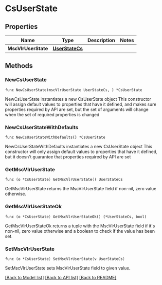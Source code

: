 # CsUserState

## Properties

Name | Type | Description | Notes
------------ | ------------- | ------------- | -------------
**MscVlrUserState** | [**UserStateCs**](UserStateCs.md) |  | 

## Methods

### NewCsUserState

`func NewCsUserState(mscVlrUserState UserStateCs, ) *CsUserState`

NewCsUserState instantiates a new CsUserState object
This constructor will assign default values to properties that have it defined,
and makes sure properties required by API are set, but the set of arguments
will change when the set of required properties is changed

### NewCsUserStateWithDefaults

`func NewCsUserStateWithDefaults() *CsUserState`

NewCsUserStateWithDefaults instantiates a new CsUserState object
This constructor will only assign default values to properties that have it defined,
but it doesn't guarantee that properties required by API are set

### GetMscVlrUserState

`func (o *CsUserState) GetMscVlrUserState() UserStateCs`

GetMscVlrUserState returns the MscVlrUserState field if non-nil, zero value otherwise.

### GetMscVlrUserStateOk

`func (o *CsUserState) GetMscVlrUserStateOk() (*UserStateCs, bool)`

GetMscVlrUserStateOk returns a tuple with the MscVlrUserState field if it's non-nil, zero value otherwise
and a boolean to check if the value has been set.

### SetMscVlrUserState

`func (o *CsUserState) SetMscVlrUserState(v UserStateCs)`

SetMscVlrUserState sets MscVlrUserState field to given value.



[[Back to Model list]](../README.md#documentation-for-models) [[Back to API list]](../README.md#documentation-for-api-endpoints) [[Back to README]](../README.md)


